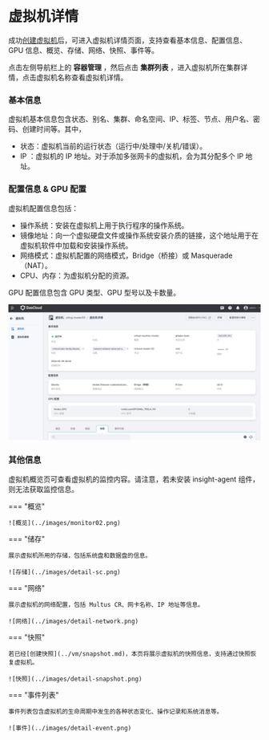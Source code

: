 # 虚拟机详情

成功[创建虚拟机](../quickstart/index.md)后，可进入虚拟机详情页面，支持查看基本信息、配置信息、GPU 信息、概览、存储、网络、快照、事件等。

点击左侧导航栏上的 __容器管理__ ，然后点击 __集群列表__ ，进入虚拟机所在集群详情，点击虚拟机名称查看虚拟机详情。

### 基本信息

虚拟机基本信息包含状态、别名、集群、命名空间、IP、标签、节点、用户名、密码、创建时间等。其中，

- 状态：虚拟机当前的运行状态（运行中/处理中/关机/错误）。
- IP ：虚拟机的 IP 地址。对于添加多张网卡的虚拟机，会为其分配多个 IP 地址。

### 配置信息 & GPU 配置

虚拟机配置信息包括：

- 操作系统：安装在虚拟机上用于执行程序的操作系统。
- 镜像地址：向一个虚拟硬盘文件或操作系统安装介质的链接，这个地址用于在虚拟机软件中加载和安装操作系统。
- 网络模式：虚拟机配置的网络模式，Bridge（桥接）或 Masquerade（NAT）。
- CPU、内存：为虚拟机分配的资源。

GPU 配置信息包含 GPU 类型、GPU 型号以及卡数量。

![虚拟机详情](../images/detail01.png)

### 其他信息

虚拟机概览页可查看虚拟机的监控内容。请注意，若未安装 insight-agent 组件，则无法获取监控信息。

=== "概览"

    ![概览](../images/monitor02.png)

=== "储存"    

    展示虚拟机所用的存储，包括系统盘和数据盘的信息。

    ![存储](../images/detail-sc.png)

=== "网络" 

    展示虚拟机的网络配置，包括 Multus CR、网卡名称、IP 地址等信息。

    ![网络](../images/detail-network.png)

=== "快照" 
        
    若已经[创建快照](../vm/snapshot.md)，本页将展示虚拟机的快照信息，支持通过快照恢复虚拟机。

    ![快照](../images/detail-snapshot.png)

=== "事件列表" 

    事件列表包含虚拟机的生命周期中发生的各种状态变化、操作记录和系统消息等。

    ![事件](../images/detail-event.png)

